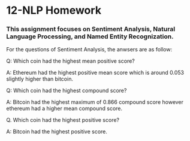 # 12-NLP Homework

### This assignment focuses on Sentiment Analysis, Natural Language Processing, and Named Entity Recognization.

For the questions of Sentiment Analysis, the anwsers are as follow:

Q: Which coin had the highest mean positive score?

A: Ethereum had the highest positive mean score which is around 0.053 slightly higher than bitcoin.

Q: Which coin had the highest compound score?

A: Bitcoin had the highest maximum of 0.866 compound score however ethereum had a higher mean compound score.

Q. Which coin had the highest positive score?

A: Bitcoin had the highest positive score.
